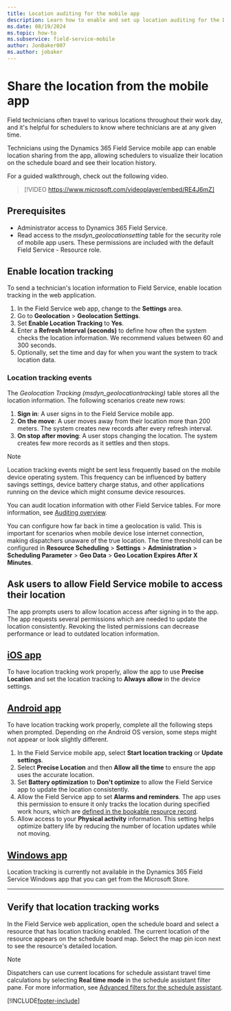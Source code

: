 ```yaml
---
title: Location auditing for the mobile app
description: Learn how to enable and set up location auditing for the Dynamics 365 Field Service mobile app.
ms.date: 08/19/2024
ms.topic: how-to
ms.subservice: field-service-mobile
author: JonBaker007
ms.author: jobaker
---
```


# Share the location from the mobile app

Field technicians often travel to various locations throughout their work day, and it's helpful for schedulers to know where technicians are at any given time.

Technicians using the Dynamics 365 Field Service mobile app can enable location sharing from the app, allowing schedulers to visualize their location on the schedule board and see their location history.

For a guided walkthrough, check out the following video.

> [!VIDEO https://www.microsoft.com/videoplayer/embed/RE4J6mZ]

## Prerequisites

- Administrator access to Dynamics 365 Field Service.
- Read access to the *msdyn_geolocationsetting* table for the security role of mobile app users. These permissions are included with the default Field Service - Resource role.

## Enable location tracking

To send a technician's location information to Field Service, enable location tracking in the web application.

1. In the Field Service web app, change to the **Settings** area.
1. Go to **Geolocation** > **Geolocation Settings**.
1. Set **Enable Location Tracking**  to **Yes**.
1. Enter a **Refresh Interval (seconds)** to define how often the system checks the location information. We recommend values between 60 and 300 seconds.
1. Optionally, set the time and day for when you want the system to track location data.

### Location tracking events

The *Geolocation Tracking (msdyn_geolocationtracking)* table stores all the location information. The following scenarios create new rows:

1. **Sign in**: A user signs in to the Field Service mobile app.
1. **On the move**: A user moves away from their location more than 200 meters. The system creates new records after every refresh interval.
1. **On stop after moving**: A user stops changing the location. The system creates few more records as it settles and then stops.

> [!NOTE]
> Location tracking events might be sent less frequently based on the mobile device operating system. This frequency can be influenced by battery savings settings, device battery charge status, and other applications running on the device which might consume device resources.

You can audit location information with other Field Service tables. For more information, see [Auditing overview](/power-platform/admin/audit-data-user-activity).

You can configure how far back in time a geolocation is valid. This is important for scenarios when mobile device lose internet connection, making dispatchers unaware of the true location. The time threshold can be configured in **Resource Scheduling** > **Settings** > **Administration** > **Scheduling Parameter** > **Geo Data** > **Geo Location Expires After X Minutes**.

## Ask users to allow Field Service mobile to access their location

The app prompts users to allow location access after signing in to the app. The app requests several permissions which are needed to update the location consistently. Revoking the listed permissions can decrease performance or lead to outdated location information.

## [iOS app](#tab/iOS)

To have location tracking work properly, allow the app to use **Precise Location** and set the location tracking to **Always allow** in the device settings.

## [Android app](#tab/Android)

To have location tracking work properly, complete all the following steps when prompted. Depending on rhe Android OS version, some steps might not appear or look slightly different.

1. In the Field Service mobile app, select **Start location tracking** or **Update settings**.
1. Select **Precise Location** and then **Allow all the time** to ensure the app uses the accurate location.
1. Set **Battery optimization** to **Don't optimize** to allow the Field Service app to update the location consistently.
1. Allow the Field Service app to set **Alarms and reminders**. The app uses this permission to ensure it only tracks the location during specified work hours, which are [defined in the bookable resource record](../set-up-bookable-resources.md#add-work-hours).
1. Allow access to your **Physical activity** information. This setting helps optimize battery life by reducing the number of location updates while not moving.

## [Windows app](#tab/Windows)

Location tracking is currently not available in the Dynamics 365 Field Service Windows app that you can get from the Microsoft Store.

---

## Verify that location tracking works

In the Field Service web application, open the schedule board and select a resource that has location tracking enabled. The current location of the resource appears on the schedule board map. Select the map pin icon next to see the resource's detailed location.

> [!NOTE]
> Dispatchers can use current locations for schedule assistant travel time calculations by selecting **Real time mode** in the schedule assistant filter pane. For more information, see [Advanced filters for the schedule assistant](../schedule-assistant-advanced-filters.md).

[!INCLUDE[footer-include](../../includes/footer-banner.md)]
